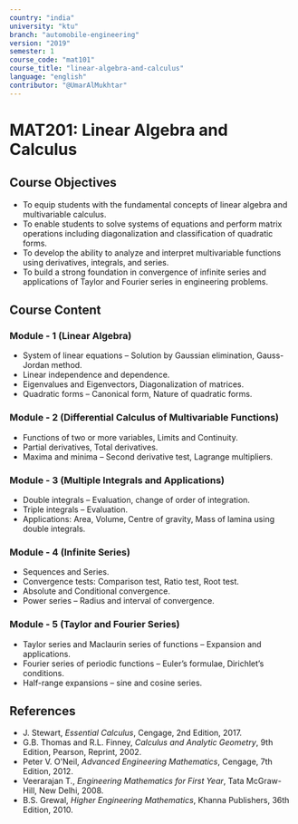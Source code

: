 ```yaml
---
country: "india"
university: "ktu"
branch: "automobile-engineering"
version: "2019"
semester: 1
course_code: "mat101"
course_title: "linear-algebra-and-calculus"
language: "english"
contributor: "@UmarAlMukhtar"
---
```


# MAT201: Linear Algebra and Calculus

## Course Objectives

- To equip students with the fundamental concepts of linear algebra and multivariable calculus.
- To enable students to solve systems of equations and perform matrix operations including diagonalization and classification of quadratic forms.
- To develop the ability to analyze and interpret multivariable functions using derivatives, integrals, and series.
- To build a strong foundation in convergence of infinite series and applications of Taylor and Fourier series in engineering problems.

## Course Content

### Module - 1 (Linear Algebra)

- System of linear equations – Solution by Gaussian elimination, Gauss-Jordan method.
- Linear independence and dependence.
- Eigenvalues and Eigenvectors, Diagonalization of matrices.
- Quadratic forms – Canonical form, Nature of quadratic forms.

### Module - 2 (Differential Calculus of Multivariable Functions)

- Functions of two or more variables, Limits and Continuity.
- Partial derivatives, Total derivatives.
- Maxima and minima – Second derivative test, Lagrange multipliers.

### Module - 3 (Multiple Integrals and Applications)

- Double integrals – Evaluation, change of order of integration.
- Triple integrals – Evaluation.
- Applications: Area, Volume, Centre of gravity, Mass of lamina using double integrals.

### Module - 4 (Infinite Series)

- Sequences and Series.
- Convergence tests: Comparison test, Ratio test, Root test.
- Absolute and Conditional convergence.
- Power series – Radius and interval of convergence.

### Module - 5 (Taylor and Fourier Series)

- Taylor series and Maclaurin series of functions – Expansion and applications.
- Fourier series of periodic functions – Euler’s formulae, Dirichlet’s conditions.
- Half-range expansions – sine and cosine series.

## References

- J. Stewart, _Essential Calculus_, Cengage, 2nd Edition, 2017.
- G.B. Thomas and R.L. Finney, _Calculus and Analytic Geometry_, 9th Edition, Pearson, Reprint, 2002.
- Peter V. O'Neil, _Advanced Engineering Mathematics_, Cengage, 7th Edition, 2012.
- Veerarajan T., _Engineering Mathematics for First Year_, Tata McGraw-Hill, New Delhi, 2008.
- B.S. Grewal, _Higher Engineering Mathematics_, Khanna Publishers, 36th Edition, 2010.
